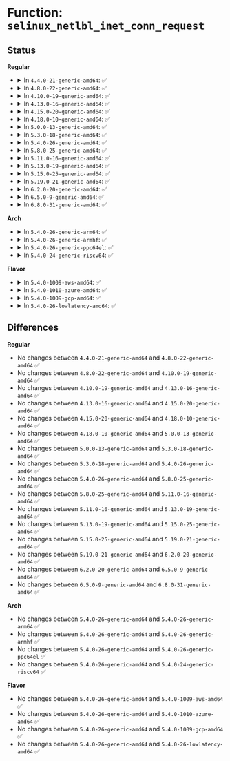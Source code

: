 # Function: <code>selinux_netlbl_inet_conn_request</code>

## Status
<b>Regular</b>
<ul>
<li>
<details>
<summary>In <code>4.4.0-21-generic-amd64</code>: ✅</summary>

```c
int selinux_netlbl_inet_conn_request(struct request_sock * req, u16 family)
```

```json
{
  "name": "selinux_netlbl_inet_conn_request",
  "collision_type": "Unique Global",
  "inline_type": "No",
  "funcs": [
    {
      "addr": 18446744071582373584,
      "name": "selinux_netlbl_inet_conn_request",
      "external": true,
      "loc": "security/selinux/netlabel.c:282",
      "file": "security/selinux/netlabel.c",
      "inline": "seen, unknown",
      "caller_inline": [],
      "caller_func": [
        "security/selinux/hooks.c:selinux_inet_conn_request"
      ]
    }
  ],
  "symbols": [
    {
      "addr": 18446744071582373584,
      "name": "selinux_netlbl_inet_conn_request",
      "section": ".text",
      "bind": "STB_GLOBAL",
      "size": 242
    }
  ]
}
```
</details>
</li>
<li>
<details>
<summary>In <code>4.8.0-22-generic-amd64</code>: ✅</summary>

```c
int selinux_netlbl_inet_conn_request(struct request_sock * req, u16 family)
```

```json
{
  "name": "selinux_netlbl_inet_conn_request",
  "collision_type": "Unique Global",
  "inline_type": "No",
  "funcs": [
    {
      "addr": 18446744071582594752,
      "name": "selinux_netlbl_inet_conn_request",
      "external": true,
      "loc": "security/selinux/netlabel.c:284",
      "file": "security/selinux/netlabel.c",
      "inline": "seen, unknown",
      "caller_inline": [],
      "caller_func": [
        "security/selinux/hooks.c:selinux_inet_conn_request"
      ]
    }
  ],
  "symbols": [
    {
      "addr": 18446744071582594752,
      "name": "selinux_netlbl_inet_conn_request",
      "section": ".text",
      "bind": "STB_GLOBAL",
      "size": 246
    }
  ]
}
```
</details>
</li>
<li>
<details>
<summary>In <code>4.10.0-19-generic-amd64</code>: ✅</summary>

```c
int selinux_netlbl_inet_conn_request(struct request_sock * req, u16 family)
```

```json
{
  "name": "selinux_netlbl_inet_conn_request",
  "collision_type": "Unique Global",
  "inline_type": "No",
  "funcs": [
    {
      "addr": 18446744071582687968,
      "name": "selinux_netlbl_inet_conn_request",
      "external": true,
      "loc": "security/selinux/netlabel.c:284",
      "file": "security/selinux/netlabel.c",
      "inline": "seen, unknown",
      "caller_inline": [],
      "caller_func": [
        "security/selinux/hooks.c:selinux_inet_conn_request"
      ]
    }
  ],
  "symbols": [
    {
      "addr": 18446744071582687968,
      "name": "selinux_netlbl_inet_conn_request",
      "section": ".text",
      "bind": "STB_GLOBAL",
      "size": 246
    }
  ]
}
```
</details>
</li>
<li>
<details>
<summary>In <code>4.13.0-16-generic-amd64</code>: ✅</summary>

```c
int selinux_netlbl_inet_conn_request(struct request_sock * req, u16 family)
```

```json
{
  "name": "selinux_netlbl_inet_conn_request",
  "collision_type": "Unique Global",
  "inline_type": "No",
  "funcs": [
    {
      "addr": 18446744071582780592,
      "name": "selinux_netlbl_inet_conn_request",
      "external": true,
      "loc": "security/selinux/netlabel.c:285",
      "file": "security/selinux/netlabel.c",
      "inline": "seen, unknown",
      "caller_inline": [],
      "caller_func": [
        "security/selinux/hooks.c:selinux_inet_conn_request"
      ]
    }
  ],
  "symbols": [
    {
      "addr": 18446744071582780592,
      "name": "selinux_netlbl_inet_conn_request",
      "section": ".text",
      "bind": "STB_GLOBAL",
      "size": 236
    }
  ]
}
```
</details>
</li>
<li>
<details>
<summary>In <code>4.15.0-20-generic-amd64</code>: ✅</summary>

```c
int selinux_netlbl_inet_conn_request(struct request_sock * req, u16 family)
```

```json
{
  "name": "selinux_netlbl_inet_conn_request",
  "collision_type": "Unique Global",
  "inline_type": "No",
  "funcs": [
    {
      "addr": 18446744071582936720,
      "name": "selinux_netlbl_inet_conn_request",
      "external": true,
      "loc": "security/selinux/netlabel.c:285",
      "file": "security/selinux/netlabel.c",
      "inline": "seen, unknown",
      "caller_inline": [],
      "caller_func": [
        "security/selinux/hooks.c:selinux_inet_conn_request"
      ]
    }
  ],
  "symbols": [
    {
      "addr": 18446744071582936720,
      "name": "selinux_netlbl_inet_conn_request",
      "section": ".text",
      "bind": "STB_GLOBAL",
      "size": 245
    }
  ]
}
```
</details>
</li>
<li>
<details>
<summary>In <code>4.18.0-10-generic-amd64</code>: ✅</summary>

```c
int selinux_netlbl_inet_conn_request(struct request_sock * req, u16 family)
```

```json
{
  "name": "selinux_netlbl_inet_conn_request",
  "collision_type": "Unique Global",
  "inline_type": "No",
  "funcs": [
    {
      "addr": 18446744071583137360,
      "name": "selinux_netlbl_inet_conn_request",
      "external": true,
      "loc": "security/selinux/netlabel.c:342",
      "file": "security/selinux/netlabel.c",
      "inline": "seen, unknown",
      "caller_inline": [],
      "caller_func": [
        "security/selinux/hooks.c:selinux_inet_conn_request"
      ]
    }
  ],
  "symbols": [
    {
      "addr": 18446744071583137360,
      "name": "selinux_netlbl_inet_conn_request",
      "section": ".text",
      "bind": "STB_GLOBAL",
      "size": 255
    }
  ]
}
```
</details>
</li>
<li>
<details>
<summary>In <code>5.0.0-13-generic-amd64</code>: ✅</summary>

```c
int selinux_netlbl_inet_conn_request(struct request_sock * req, u16 family)
```

```json
{
  "name": "selinux_netlbl_inet_conn_request",
  "collision_type": "Unique Global",
  "inline_type": "No",
  "funcs": [
    {
      "addr": 18446744071583253392,
      "name": "selinux_netlbl_inet_conn_request",
      "external": true,
      "loc": "security/selinux/netlabel.c:343",
      "file": "security/selinux/netlabel.c",
      "inline": "seen, unknown",
      "caller_inline": [],
      "caller_func": [
        "security/selinux/hooks.c:selinux_inet_conn_request"
      ]
    }
  ],
  "symbols": [
    {
      "addr": 18446744071583253392,
      "name": "selinux_netlbl_inet_conn_request",
      "section": ".text",
      "bind": "STB_GLOBAL",
      "size": 255
    }
  ]
}
```
</details>
</li>
<li>
<details>
<summary>In <code>5.3.0-18-generic-amd64</code>: ✅</summary>

```c
int selinux_netlbl_inet_conn_request(struct request_sock * req, u16 family)
```

```json
{
  "name": "selinux_netlbl_inet_conn_request",
  "collision_type": "Unique Global",
  "inline_type": "No",
  "funcs": [
    {
      "addr": 18446744071583440448,
      "name": "selinux_netlbl_inet_conn_request",
      "external": true,
      "loc": "security/selinux/netlabel.c:325",
      "file": "security/selinux/netlabel.c",
      "inline": "seen, unknown",
      "caller_inline": [],
      "caller_func": [
        "security/selinux/hooks.c:selinux_inet_conn_request"
      ]
    }
  ],
  "symbols": [
    {
      "addr": 18446744071583440448,
      "name": "selinux_netlbl_inet_conn_request",
      "section": ".text",
      "bind": "STB_GLOBAL",
      "size": 263
    }
  ]
}
```
</details>
</li>
<li>
<details>
<summary>In <code>5.4.0-26-generic-amd64</code>: ✅</summary>

```c
int selinux_netlbl_inet_conn_request(struct request_sock * req, u16 family)
```

```json
{
  "name": "selinux_netlbl_inet_conn_request",
  "collision_type": "Unique Global",
  "inline_type": "No",
  "funcs": [
    {
      "addr": 18446744071583546352,
      "name": "selinux_netlbl_inet_conn_request",
      "external": true,
      "loc": "security/selinux/netlabel.c:325",
      "file": "security/selinux/netlabel.c",
      "inline": "seen, unknown",
      "caller_inline": [],
      "caller_func": [
        "security/selinux/hooks.c:selinux_inet_conn_request"
      ]
    }
  ],
  "symbols": [
    {
      "addr": 18446744071583546352,
      "name": "selinux_netlbl_inet_conn_request",
      "section": ".text",
      "bind": "STB_GLOBAL",
      "size": 263
    }
  ]
}
```
</details>
</li>
<li>
<details>
<summary>In <code>5.8.0-25-generic-amd64</code>: ✅</summary>

```c
int selinux_netlbl_inet_conn_request(struct request_sock * req, u16 family)
```

```json
{
  "name": "selinux_netlbl_inet_conn_request",
  "collision_type": "Unique Global",
  "inline_type": "No",
  "funcs": [
    {
      "addr": 18446744071583896000,
      "name": "selinux_netlbl_inet_conn_request",
      "external": true,
      "loc": "security/selinux/netlabel.c:325",
      "file": "security/selinux/netlabel.c",
      "inline": "seen, unknown",
      "caller_inline": [],
      "caller_func": [
        "security/selinux/hooks.c:selinux_inet_conn_request"
      ]
    }
  ],
  "symbols": [
    {
      "addr": 18446744071583896000,
      "name": "selinux_netlbl_inet_conn_request",
      "section": ".text",
      "bind": "STB_GLOBAL",
      "size": 288
    }
  ]
}
```
</details>
</li>
<li>
<details>
<summary>In <code>5.11.0-16-generic-amd64</code>: ✅</summary>

```c
int selinux_netlbl_inet_conn_request(struct request_sock * req, u16 family)
```

```json
{
  "name": "selinux_netlbl_inet_conn_request",
  "collision_type": "Unique Global",
  "inline_type": "No",
  "funcs": [
    {
      "addr": 18446744071584016080,
      "name": "selinux_netlbl_inet_conn_request",
      "external": true,
      "loc": "security/selinux/netlabel.c:325",
      "file": "security/selinux/netlabel.c",
      "inline": "seen, unknown",
      "caller_inline": [],
      "caller_func": [
        "security/selinux/hooks.c:selinux_inet_conn_request"
      ]
    }
  ],
  "symbols": [
    {
      "addr": 18446744071584016080,
      "name": "selinux_netlbl_inet_conn_request",
      "section": ".text",
      "bind": "STB_GLOBAL",
      "size": 288
    }
  ]
}
```
</details>
</li>
<li>
<details>
<summary>In <code>5.13.0-19-generic-amd64</code>: ✅</summary>

```c
int selinux_netlbl_inet_conn_request(struct request_sock * req, u16 family)
```

```json
{
  "name": "selinux_netlbl_inet_conn_request",
  "collision_type": "Unique Global",
  "inline_type": "No",
  "funcs": [
    {
      "addr": 18446744071584044080,
      "name": "selinux_netlbl_inet_conn_request",
      "external": true,
      "loc": "security/selinux/netlabel.c:325",
      "file": "security/selinux/netlabel.c",
      "inline": "seen, unknown",
      "caller_inline": [],
      "caller_func": [
        "security/selinux/hooks.c:selinux_inet_conn_request"
      ]
    }
  ],
  "symbols": [
    {
      "addr": 18446744071584044080,
      "name": "selinux_netlbl_inet_conn_request",
      "section": ".text",
      "bind": "STB_GLOBAL",
      "size": 288
    }
  ]
}
```
</details>
</li>
<li>
<details>
<summary>In <code>5.15.0-25-generic-amd64</code>: ✅</summary>

```c
int selinux_netlbl_inet_conn_request(struct request_sock * req, u16 family)
```

```json
{
  "name": "selinux_netlbl_inet_conn_request",
  "collision_type": "Unique Global",
  "inline_type": "No",
  "funcs": [
    {
      "addr": 18446744071584415280,
      "name": "selinux_netlbl_inet_conn_request",
      "external": true,
      "loc": "security/selinux/netlabel.c:325",
      "file": "security/selinux/netlabel.c",
      "inline": "seen, unknown",
      "caller_inline": [],
      "caller_func": [
        "security/selinux/hooks.c:selinux_inet_conn_request"
      ]
    }
  ],
  "symbols": [
    {
      "addr": 18446744071584415280,
      "name": "selinux_netlbl_inet_conn_request",
      "section": ".text",
      "bind": "STB_GLOBAL",
      "size": 288
    }
  ]
}
```
</details>
</li>
<li>
<details>
<summary>In <code>5.19.0-21-generic-amd64</code>: ✅</summary>

```c
int selinux_netlbl_inet_conn_request(struct request_sock * req, u16 family)
```

```json
{
  "name": "selinux_netlbl_inet_conn_request",
  "collision_type": "Unique Global",
  "inline_type": "No",
  "funcs": [
    {
      "addr": 18446744071585042992,
      "name": "selinux_netlbl_inet_conn_request",
      "external": true,
      "loc": "security/selinux/netlabel.c:327",
      "file": "security/selinux/netlabel.c",
      "inline": "seen, unknown",
      "caller_inline": [],
      "caller_func": [
        "security/selinux/hooks.c:selinux_inet_conn_request"
      ]
    }
  ],
  "symbols": [
    {
      "addr": 18446744071585042992,
      "name": "selinux_netlbl_inet_conn_request",
      "section": ".text",
      "bind": "STB_GLOBAL",
      "size": 298
    }
  ]
}
```
</details>
</li>
<li>
<details>
<summary>In <code>6.2.0-20-generic-amd64</code>: ✅</summary>

```c
int selinux_netlbl_inet_conn_request(struct request_sock * req, u16 family)
```

```json
{
  "name": "selinux_netlbl_inet_conn_request",
  "collision_type": "Unique Global",
  "inline_type": "No",
  "funcs": [
    {
      "addr": 18446744071585762080,
      "name": "selinux_netlbl_inet_conn_request",
      "external": true,
      "loc": "security/selinux/netlabel.c:327",
      "file": "security/selinux/netlabel.c",
      "inline": "seen, unknown",
      "caller_inline": [],
      "caller_func": [
        "security/selinux/hooks.c:selinux_inet_conn_request"
      ]
    }
  ],
  "symbols": [
    {
      "addr": 18446744071585762080,
      "name": "selinux_netlbl_inet_conn_request",
      "section": ".text",
      "bind": "STB_GLOBAL",
      "size": 298
    }
  ]
}
```
</details>
</li>
<li>
<details>
<summary>In <code>6.5.0-9-generic-amd64</code>: ✅</summary>

```c
int selinux_netlbl_inet_conn_request(struct request_sock * req, u16 family)
```

```json
{
  "name": "selinux_netlbl_inet_conn_request",
  "collision_type": "Unique Global",
  "inline_type": "No",
  "funcs": [
    {
      "addr": 18446744071585992640,
      "name": "selinux_netlbl_inet_conn_request",
      "external": true,
      "loc": "security/selinux/netlabel.c:328",
      "file": "security/selinux/netlabel.c",
      "inline": "seen, unknown",
      "caller_inline": [],
      "caller_func": [
        "security/selinux/hooks.c:selinux_inet_conn_request"
      ]
    }
  ],
  "symbols": [
    {
      "addr": 18446744071585992640,
      "name": "selinux_netlbl_inet_conn_request",
      "section": ".text",
      "bind": "STB_GLOBAL",
      "size": 284
    }
  ]
}
```
</details>
</li>
<li>
<details>
<summary>In <code>6.8.0-31-generic-amd64</code>: ✅</summary>

```c
int selinux_netlbl_inet_conn_request(struct request_sock * req, u16 family)
```

```json
{
  "name": "selinux_netlbl_inet_conn_request",
  "collision_type": "Unique Global",
  "inline_type": "No",
  "funcs": [
    {
      "addr": 18446744071586239968,
      "name": "selinux_netlbl_inet_conn_request",
      "external": true,
      "loc": "security/selinux/netlabel.c:329",
      "file": "security/selinux/netlabel.c",
      "inline": "seen, unknown",
      "caller_inline": [],
      "caller_func": [
        "security/selinux/hooks.c:selinux_inet_conn_request"
      ]
    }
  ],
  "symbols": [
    {
      "addr": 18446744071586239968,
      "name": "selinux_netlbl_inet_conn_request",
      "section": ".text",
      "bind": "STB_GLOBAL",
      "size": 284
    }
  ]
}
```
</details>
</li>
</ul>
<b>Arch</b>
<ul>
<li>
<details>
<summary>In <code>5.4.0-26-generic-arm64</code>: ✅</summary>

```c
int selinux_netlbl_inet_conn_request(struct request_sock * req, u16 family)
```

```json
{
  "name": "selinux_netlbl_inet_conn_request",
  "collision_type": "Unique Global",
  "inline_type": "No",
  "funcs": [
    {
      "addr": 18446603336495318720,
      "name": "selinux_netlbl_inet_conn_request",
      "external": true,
      "loc": "security/selinux/netlabel.c:325",
      "file": "security/selinux/netlabel.c",
      "inline": "seen, unknown",
      "caller_inline": [],
      "caller_func": [
        "security/selinux/hooks.c:selinux_inet_conn_request"
      ]
    }
  ],
  "symbols": [
    {
      "addr": 18446603336495318720,
      "name": "selinux_netlbl_inet_conn_request",
      "section": ".text",
      "bind": "STB_GLOBAL",
      "size": 280
    }
  ]
}
```
</details>
</li>
<li>
<details>
<summary>In <code>5.4.0-26-generic-armhf</code>: ✅</summary>

```c
int selinux_netlbl_inet_conn_request(struct request_sock * req, u16 family)
```

```json
{
  "name": "selinux_netlbl_inet_conn_request",
  "collision_type": "Unique Global",
  "inline_type": "No",
  "funcs": [
    {
      "addr": 3228696376,
      "name": "selinux_netlbl_inet_conn_request",
      "external": true,
      "loc": "security/selinux/netlabel.c:325",
      "file": "security/selinux/netlabel.c",
      "inline": "seen, unknown",
      "caller_inline": [],
      "caller_func": [
        "security/selinux/hooks.c:selinux_inet_conn_request"
      ]
    }
  ],
  "symbols": [
    {
      "addr": 3228696376,
      "name": "selinux_netlbl_inet_conn_request",
      "section": ".text",
      "bind": "STB_GLOBAL",
      "size": 324
    }
  ]
}
```
</details>
</li>
<li>
<details>
<summary>In <code>5.4.0-26-generic-ppc64el</code>: ✅</summary>

```c
int selinux_netlbl_inet_conn_request(struct request_sock * req, u16 family)
```

```json
{
  "name": "selinux_netlbl_inet_conn_request",
  "collision_type": "Unique Global",
  "inline_type": "No",
  "funcs": [
    {
      "addr": 13835058055289309744,
      "name": "selinux_netlbl_inet_conn_request",
      "external": true,
      "loc": "security/selinux/netlabel.c:325",
      "file": "security/selinux/netlabel.c",
      "inline": "seen, unknown",
      "caller_inline": [],
      "caller_func": [
        "security/selinux/hooks.c:selinux_inet_conn_request"
      ]
    }
  ],
  "symbols": [
    {
      "addr": 13835058055289309744,
      "name": "selinux_netlbl_inet_conn_request",
      "section": ".text",
      "bind": "STB_GLOBAL",
      "size": 448
    }
  ]
}
```
</details>
</li>
<li>
<details>
<summary>In <code>5.4.0-24-generic-riscv64</code>: ✅</summary>

```c
int selinux_netlbl_inet_conn_request(struct request_sock * req, u16 family)
```

```json
{
  "name": "selinux_netlbl_inet_conn_request",
  "collision_type": "Unique Global",
  "inline_type": "No",
  "funcs": [
    {
      "addr": 18446743936274534760,
      "name": "selinux_netlbl_inet_conn_request",
      "external": true,
      "loc": "security/selinux/netlabel.c:325",
      "file": "security/selinux/netlabel.c",
      "inline": "seen, unknown",
      "caller_inline": [],
      "caller_func": [
        "security/selinux/hooks.c:selinux_inet_conn_request"
      ]
    }
  ],
  "symbols": [
    {
      "addr": 18446743936274534760,
      "name": "selinux_netlbl_inet_conn_request",
      "section": ".text",
      "bind": "STB_GLOBAL",
      "size": 268
    }
  ]
}
```
</details>
</li>
</ul>
<b>Flavor</b>
<ul>
<li>
<details>
<summary>In <code>5.4.0-1009-aws-amd64</code>: ✅</summary>

```c
int selinux_netlbl_inet_conn_request(struct request_sock * req, u16 family)
```

```json
{
  "name": "selinux_netlbl_inet_conn_request",
  "collision_type": "Unique Global",
  "inline_type": "No",
  "funcs": [
    {
      "addr": 18446744071583515088,
      "name": "selinux_netlbl_inet_conn_request",
      "external": true,
      "loc": "security/selinux/netlabel.c:325",
      "file": "security/selinux/netlabel.c",
      "inline": "seen, unknown",
      "caller_inline": [],
      "caller_func": [
        "security/selinux/hooks.c:selinux_inet_conn_request"
      ]
    }
  ],
  "symbols": [
    {
      "addr": 18446744071583515088,
      "name": "selinux_netlbl_inet_conn_request",
      "section": ".text",
      "bind": "STB_GLOBAL",
      "size": 263
    }
  ]
}
```
</details>
</li>
<li>
<details>
<summary>In <code>5.4.0-1010-azure-amd64</code>: ✅</summary>

```c
int selinux_netlbl_inet_conn_request(struct request_sock * req, u16 family)
```

```json
{
  "name": "selinux_netlbl_inet_conn_request",
  "collision_type": "Unique Global",
  "inline_type": "No",
  "funcs": [
    {
      "addr": 18446744071583452144,
      "name": "selinux_netlbl_inet_conn_request",
      "external": true,
      "loc": "security/selinux/netlabel.c:325",
      "file": "security/selinux/netlabel.c",
      "inline": "seen, unknown",
      "caller_inline": [],
      "caller_func": [
        "security/selinux/hooks.c:selinux_inet_conn_request"
      ]
    }
  ],
  "symbols": [
    {
      "addr": 18446744071583452144,
      "name": "selinux_netlbl_inet_conn_request",
      "section": ".text",
      "bind": "STB_GLOBAL",
      "size": 263
    }
  ]
}
```
</details>
</li>
<li>
<details>
<summary>In <code>5.4.0-1009-gcp-amd64</code>: ✅</summary>

```c
int selinux_netlbl_inet_conn_request(struct request_sock * req, u16 family)
```

```json
{
  "name": "selinux_netlbl_inet_conn_request",
  "collision_type": "Unique Global",
  "inline_type": "No",
  "funcs": [
    {
      "addr": 18446744071583498864,
      "name": "selinux_netlbl_inet_conn_request",
      "external": true,
      "loc": "security/selinux/netlabel.c:325",
      "file": "security/selinux/netlabel.c",
      "inline": "seen, unknown",
      "caller_inline": [],
      "caller_func": [
        "security/selinux/hooks.c:selinux_inet_conn_request"
      ]
    }
  ],
  "symbols": [
    {
      "addr": 18446744071583498864,
      "name": "selinux_netlbl_inet_conn_request",
      "section": ".text",
      "bind": "STB_GLOBAL",
      "size": 263
    }
  ]
}
```
</details>
</li>
<li>
<details>
<summary>In <code>5.4.0-26-lowlatency-amd64</code>: ✅</summary>

```c
int selinux_netlbl_inet_conn_request(struct request_sock * req, u16 family)
```

```json
{
  "name": "selinux_netlbl_inet_conn_request",
  "collision_type": "Unique Global",
  "inline_type": "No",
  "funcs": [
    {
      "addr": 18446744071583595232,
      "name": "selinux_netlbl_inet_conn_request",
      "external": true,
      "loc": "security/selinux/netlabel.c:325",
      "file": "security/selinux/netlabel.c",
      "inline": "seen, unknown",
      "caller_inline": [],
      "caller_func": [
        "security/selinux/hooks.c:selinux_inet_conn_request"
      ]
    }
  ],
  "symbols": [
    {
      "addr": 18446744071583595232,
      "name": "selinux_netlbl_inet_conn_request",
      "section": ".text",
      "bind": "STB_GLOBAL",
      "size": 263
    }
  ]
}
```
</details>
</li>
</ul>

## Differences
<b>Regular</b>
<ul>
<li>
No changes between <code>4.4.0-21-generic-amd64</code> and <code>4.8.0-22-generic-amd64</code> ✅
</li>
<li>
No changes between <code>4.8.0-22-generic-amd64</code> and <code>4.10.0-19-generic-amd64</code> ✅
</li>
<li>
No changes between <code>4.10.0-19-generic-amd64</code> and <code>4.13.0-16-generic-amd64</code> ✅
</li>
<li>
No changes between <code>4.13.0-16-generic-amd64</code> and <code>4.15.0-20-generic-amd64</code> ✅
</li>
<li>
No changes between <code>4.15.0-20-generic-amd64</code> and <code>4.18.0-10-generic-amd64</code> ✅
</li>
<li>
No changes between <code>4.18.0-10-generic-amd64</code> and <code>5.0.0-13-generic-amd64</code> ✅
</li>
<li>
No changes between <code>5.0.0-13-generic-amd64</code> and <code>5.3.0-18-generic-amd64</code> ✅
</li>
<li>
No changes between <code>5.3.0-18-generic-amd64</code> and <code>5.4.0-26-generic-amd64</code> ✅
</li>
<li>
No changes between <code>5.4.0-26-generic-amd64</code> and <code>5.8.0-25-generic-amd64</code> ✅
</li>
<li>
No changes between <code>5.8.0-25-generic-amd64</code> and <code>5.11.0-16-generic-amd64</code> ✅
</li>
<li>
No changes between <code>5.11.0-16-generic-amd64</code> and <code>5.13.0-19-generic-amd64</code> ✅
</li>
<li>
No changes between <code>5.13.0-19-generic-amd64</code> and <code>5.15.0-25-generic-amd64</code> ✅
</li>
<li>
No changes between <code>5.15.0-25-generic-amd64</code> and <code>5.19.0-21-generic-amd64</code> ✅
</li>
<li>
No changes between <code>5.19.0-21-generic-amd64</code> and <code>6.2.0-20-generic-amd64</code> ✅
</li>
<li>
No changes between <code>6.2.0-20-generic-amd64</code> and <code>6.5.0-9-generic-amd64</code> ✅
</li>
<li>
No changes between <code>6.5.0-9-generic-amd64</code> and <code>6.8.0-31-generic-amd64</code> ✅
</li>
</ul>
<b>Arch</b>
<ul>
<li>
No changes between <code>5.4.0-26-generic-amd64</code> and <code>5.4.0-26-generic-arm64</code> ✅
</li>
<li>
No changes between <code>5.4.0-26-generic-amd64</code> and <code>5.4.0-26-generic-armhf</code> ✅
</li>
<li>
No changes between <code>5.4.0-26-generic-amd64</code> and <code>5.4.0-26-generic-ppc64el</code> ✅
</li>
<li>
No changes between <code>5.4.0-26-generic-amd64</code> and <code>5.4.0-24-generic-riscv64</code> ✅
</li>
</ul>
<b>Flavor</b>
<ul>
<li>
No changes between <code>5.4.0-26-generic-amd64</code> and <code>5.4.0-1009-aws-amd64</code> ✅
</li>
<li>
No changes between <code>5.4.0-26-generic-amd64</code> and <code>5.4.0-1010-azure-amd64</code> ✅
</li>
<li>
No changes between <code>5.4.0-26-generic-amd64</code> and <code>5.4.0-1009-gcp-amd64</code> ✅
</li>
<li>
No changes between <code>5.4.0-26-generic-amd64</code> and <code>5.4.0-26-lowlatency-amd64</code> ✅
</li>
</ul>
